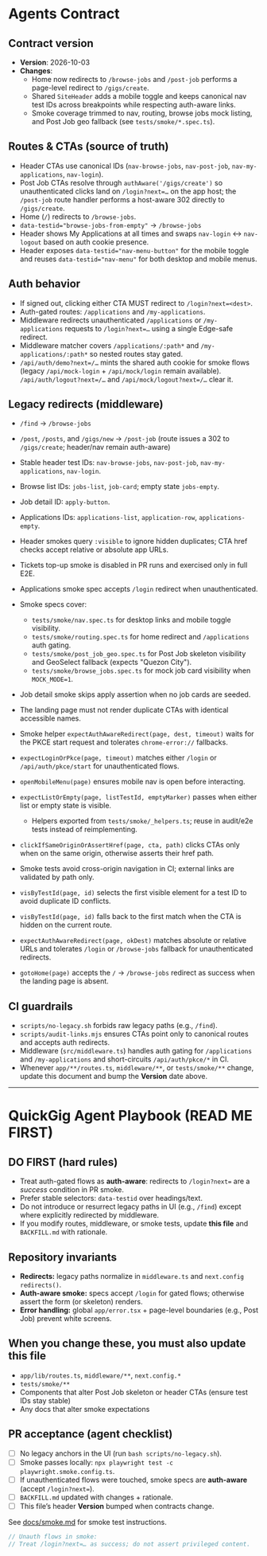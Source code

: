 # Agents Contract
## Contract version
- **Version**: 2026-10-03
- **Changes**:
  - Home now redirects to `/browse-jobs` and `/post-job` performs a page-level redirect to `/gigs/create`.
  - Shared `SiteHeader` adds a mobile toggle and keeps canonical nav test IDs across breakpoints while respecting auth-aware links.
  - Smoke coverage trimmed to nav, routing, browse jobs mock listing, and Post Job geo fallback (see `tests/smoke/*.spec.ts`).

## Routes & CTAs (source of truth)
- Header CTAs use canonical IDs (`nav-browse-jobs`, `nav-post-job`, `nav-my-applications`, `nav-login`).
- Post Job CTAs resolve through `authAware('/gigs/create')` so unauthenticated clicks land on `/login?next=…` on the app host; the `/post-job` route handler performs a host-aware 302 directly to `/gigs/create`.
- Home (`/`) redirects to `/browse-jobs`.
- `data-testid="browse-jobs-from-empty"` → `/browse-jobs`
- Header shows My Applications at all times and swaps `nav-login` ↔ `nav-logout` based on auth cookie presence.
- Header exposes `data-testid="nav-menu-button"` for the mobile toggle and reuses `data-testid="nav-menu"` for both desktop and mobile menus.

## Auth behavior
- If signed out, clicking either CTA MUST redirect to `/login?next=<dest>`.
- Auth-gated routes: `/applications` and `/my-applications`.
- Middleware redirects unauthenticated `/applications` or `/my-applications` requests to `/login?next=…` using a single Edge-safe redirect.
- Middleware matcher covers `/applications/:path*` and `/my-applications/:path*` so nested routes stay gated.
- `/api/auth/demo?next=/…` mints the shared auth cookie for smoke flows (legacy `/api/mock-login` + `/api/mock/login` remain available). `/api/auth/logout?next=/…` and `/api/mock/logout?next=/…` clear it.

## Legacy redirects (middleware)
- `/find` → `/browse-jobs`
- `/post`, `/posts`, and `/gigs/new` → `/post-job` (route issues a 302 to `/gigs/create`; header/nav remain auth-aware)

- Stable header test IDs: `nav-browse-jobs`, `nav-post-job`, `nav-my-applications`, `nav-login`.
- Browse list IDs: `jobs-list`, `job-card`; empty state `jobs-empty`.
- Job detail ID: `apply-button`.
- Applications IDs: `applications-list`, `application-row`, `applications-empty`.
- Header smokes query `:visible` to ignore hidden duplicates; CTA href checks accept relative or absolute app URLs.
- Tickets top-up smoke is disabled in PR runs and exercised only in full E2E.
- Applications smoke spec accepts `/login` redirect when unauthenticated.
- Smoke specs cover:
  - `tests/smoke/nav.spec.ts` for desktop links and mobile toggle visibility.
  - `tests/smoke/routing.spec.ts` for home redirect and `/applications` auth gating.
  - `tests/smoke/post_job_geo.spec.ts` for Post Job skeleton visibility and GeoSelect fallback (expects "Quezon City").
  - `tests/smoke/browse_jobs.spec.ts` for mock job card visibility when `MOCK_MODE=1`.
- Job detail smoke skips apply assertion when no job cards are seeded.
- The landing page must not render duplicate CTAs with identical accessible names.
- Smoke helper `expectAuthAwareRedirect(page, dest, timeout)` waits for the PKCE start request and tolerates `chrome-error://` fallbacks.
- `expectLoginOrPkce(page, timeout)` matches either `/login` or `/api/auth/pkce/start` for unauthenticated flows.
- `openMobileMenu(page)` ensures mobile nav is open before interacting.
- `expectListOrEmpty(page, listTestId, emptyMarker)` passes when either list or empty state is visible.
  - Helpers exported from `tests/smoke/_helpers.ts`; reuse in audit/e2e tests instead of reimplementing.
- `clickIfSameOriginOrAssertHref(page, cta, path)` clicks CTAs only when on the same origin, otherwise asserts their href path.
- Smoke tests avoid cross-origin navigation in CI; external links are validated by path only.
- `visByTestId(page, id)` selects the first visible element for a test ID to avoid duplicate ID conflicts.
- `visByTestId(page, id)` falls back to the first match when the CTA is hidden on the current route.
- `expectAuthAwareRedirect(page, okDest)` matches absolute or relative URLs and tolerates `/login` or `/browse-jobs` fallback for unauthenticated redirects.
- `gotoHome(page)` accepts the `/` → `/browse-jobs` redirect as success when the landing page is absent.

## CI guardrails
- `scripts/no-legacy.sh` forbids raw legacy paths (e.g., `/find`).
- `scripts/audit-links.mjs` ensures CTAs point only to canonical routes and accepts auth redirects.
- Middleware (`src/middleware.ts`) handles auth gating for `/applications` and `/my-applications` and short-circuits `/api/auth/pkce/*` in CI.
- Whenever `app/**/routes.ts`, `middleware/**`, or `tests/smoke/**` change, update this document and bump the **Version** date above.

<!-- AGENT CONTRACT v2026-10-03 -->

---

# QuickGig Agent Playbook (READ ME FIRST)

## DO FIRST (hard rules)
- Treat auth-gated flows as **auth-aware**: redirects to `/login?next=` are a *success* condition in PR smoke.
- Prefer stable selectors: `data-testid` over headings/text.
- Do not introduce or resurrect legacy paths in UI (e.g., `/find`) except where explicitly redirected by middleware.
- If you modify routes, middleware, or smoke tests, update **this file** and `BACKFILL.md` with rationale.

## Repository invariants
- **Redirects:** legacy paths normalize in `middleware.ts` and `next.config` `redirects()`.
- **Auth-aware smoke:** specs accept `/login` for gated flows; otherwise assert the form (or skeleton) renders.
- **Error handling:** global `app/error.tsx` + page-level boundaries (e.g., Post Job) prevent white screens.

## When you change these, you must also update this file
- `app/lib/routes.ts`, `middleware/**`, `next.config.*`
- `tests/smoke/**`
- Components that alter Post Job skeleton or header CTAs (ensure test IDs stay stable)
- Any docs that alter smoke expectations

## PR acceptance (agent checklist)
- [ ] No legacy anchors in the UI (run `bash scripts/no-legacy.sh`).
- [ ] Smoke passes locally: `npx playwright test -c playwright.smoke.config.ts`.
- [ ] If unauthenticated flows were touched, smoke specs are **auth-aware** (accept `/login?next=`).
- [ ] `BACKFILL.md` updated with changes + rationale.
- [ ] This file’s header **Version** bumped when contracts change.

See [docs/smoke.md](docs/smoke.md) for smoke test instructions.

```ts
// Unauth flows in smoke:
// Treat /login?next=… as success; do not assert privileged content.
```

